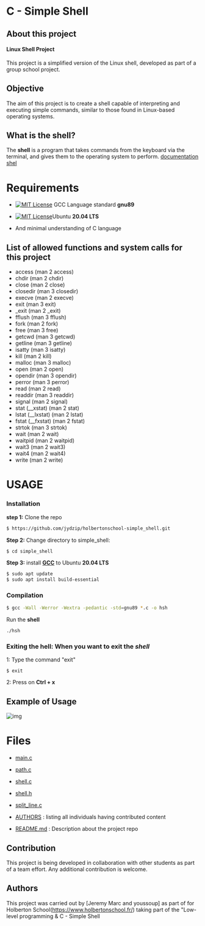 # C - Simple Shell

## About this project
#### Linux Shell Project

This project is a simplified version of the Linux shell, developed as part of a group school project.

## Objective

The aim of this project is to create a shell capable of interpreting and executing simple commands, similar to those found in Linux-based operating systems.

## What is the shell?

The **shell** is a program that takes commands from the keyboard via the terminal, and gives them to the operating system to perform. [documentation shel](https://www.geeksforgeeks.org/introduction-linux-shell-shell-scripting/)

# Requirements
- [![MIT License](https://cdn.discordapp.com/attachments/1227887926935945216/1231344477428256868/images.png?ex=66369de8&is=662428e8&hm=f403c03b5f313bc107a1f44877011f7ebc46a605cb7e15370582f4a30ba2271c&)](https://gcc.gnu.org/)
GCC Language standard **gnu89**

- [![MIT License](https://cdn.discordapp.com/attachments/1227887926935945216/1231344200226836561/2048px-Logo-ubuntu_cof-orange-hex.svg.png?ex=66369da6&is=662428a6&hm=048e469c3d03d9076c91f408e514c20aaba94d72d499e7ee8a8eef87364ff63d& )](https://releases.ubuntu.com/focal/)Ubuntu
**20.04 LTS**

- And minimal understanding of C language


## List of allowed functions and system calls for this project
- access (man 2 access)
- chdir (man 2 chdir)
- close (man 2 close)
- closedir (man 3 closedir)
- execve (man 2 execve)
- exit (man 3 exit)
- _exit (man 2 _exit)
- fflush (man 3 fflush)
- fork (man 2 fork)
- free (man 3 free)
- getcwd (man 3 getcwd)
- getline (man 3 getline)
- isatty (man 3 isatty)
- kill (man 2 kill)
- malloc (man 3 malloc)
- open (man 2 open)
- opendir (man 3 opendir)
- perror (man 3 perror)
- read (man 2 read)
- readdir (man 3 readdir)
- signal (man 2 signal)
- stat (__xstat) (man 2 stat)
- lstat (__lxstat) (man 2 lstat)
- fstat (__fxstat) (man 2 fstat)
- strtok (man 3 strtok)
- wait (man 2 wait)
- waitpid (man 2 waitpid)
- wait3 (man 2 wait3)
- wait4 (man 2 wait4)
- write (man 2 write)



# USAGE
### Installation
**step 1:** Clone the repo
```bash
$ https://github.com/jydzip/holbertonschool-simple_shell.git
```
**Step 2:** Change directory to simple_shell:
``` bash 
$ cd simple_shell
```
**Step 3:** install **[GCC](https://www.cherryservers.com/blog/how-to-install-gcc-on-ubuntu#what-is-gcc)** to Ubuntu
**20.04 LTS**
```bash
$ sudo apt update
$ sudo apt install build-essential
```


### Compilation
```bash
$ gcc -Wall -Werror -Wextra -pedantic -std=gnu89 *.c -o hsh
```
Run the **shell**
```bash
./hsh
```
### Exiting the hell: When  you want to exit the *shell*
1: Type the command "exit"
```
$ exit
```
2: Press on **Ctrl + x**

## Example of Usage
![img](https://cdn.discordapp.com/attachments/1210604243225026591/1232062330037211187/image.png?ex=662816f6&is=6626c576&hm=1e53ff557cb842fc8cfe9780ceb17ef28498f16130d79ed67deee6db31fc6727&)


# Files
- [main.c](https://github.com/jydzip/holbertonschool-simple_shell/blob/main/main.c)

- [path.c](https://github.com/jydzip/holbertonschool-simple_shell/blob/main/path.c)

- [shell.c](https://github.com/jydzip/holbertonschool-simple_shell/blob/main/shell.c)

- [shell.h](https://github.com/jydzip/holbertonschool-simple_shell/blob/main/shell.h)

- [split_line.c](https://github.com/jydzip/holbertonschool-simple_shell/blob/main/split_line.c)

- [AUTHORS](https://github.com/jydzip/holbertonschool-simple_shell/blob/main/AUTHORS) : listing all individuals having contributed content

- [README.md](https://github.com/jydzip/holbertonschool-simple_shell/blob/main/README.md) : Description about the project repo

## Contribution

This project is being developed in collaboration with other students as part of a team effort. Any additional contribution is welcome.

## Authors

This project was carried out by [Jeremy Marc and youssoup] as part of for Holberton School(https://www.holbertonschool.fr/) taking part of the "Low-level programming & C - Simple Shell
